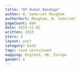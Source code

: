 ```yaml
---
title: "Of Human Bondage"
author: W. Somerset Maugham
authorSort: Maugham, W. Somerset
pageCount: 684
date: 2019-11-02
written: 1915
stars: 4
layout: post
category: book
tags: read unreviewed
mapping: England, UK, Europe
gender: m
---
```

